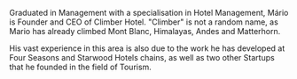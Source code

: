 Graduated in Management with a specialisation in Hotel Management, Mário is Founder and CEO of Climber Hotel. "Climber" is not a random name, as Mario has already climbed Mont Blanc, Himalayas, Andes and Matterhorn.

His vast experience in this area is also due to the work he has developed at Four Seasons and Starwood Hotels chains, as well as two other Startups that he founded in the field of Tourism.
